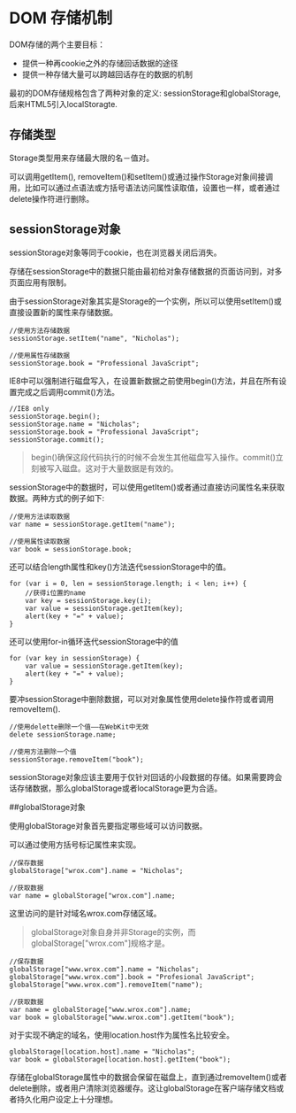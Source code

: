 # DOM 存储机制

DOM存储的两个主要目标：

- 提供一种再cookie之外的存储回话数据的途径
- 提供一种存储大量可以跨越回话存在的数据的机制

最初的DOM存储规格包含了两种对象的定义: sessionStorage和globalStorage, 后来HTML5引入localStoragte.

## 存储类型

Storage类型用来存储最大限的名－值对。

可以调用getItem(), removeItem()和setItem()或通过操作Storage对象间接调用，比如可以通过点语法或方括号语法访问属性读取值，设置也一样，或者通过delete操作符进行删除。

## sessionStorage对象

sessionStorage对象等同于cookie，也在浏览器关闭后消失。

存储在sessionStorage中的数据只能由最初给对象存储数据的页面访问到，对多页面应用有限制。

由于sessionStorage对象其实是Storage的一个实例，所以可以使用setItem()或直接设置新的属性来存储数据。

```
//使用方法存储数据
sessionStorage.setItem("name", "Nicholas");

//使用属性存储数据
sessionStorage.book = "Professional JavaScript";
```

IE8中可以强制进行磁盘写入，在设置新数据之前使用begin()方法，并且在所有设置完成之后调用commit()方法。

```
//IE8 only
sessionStorage.begin();
sessionStorage.name = "Nicholas";
sessionStorage.book = "Professional JavaScript";
sessionStorage.commit();
```
> begin()确保这段代码执行的时候不会发生其他磁盘写入操作。commit()立刻被写入磁盘。这对于大量数据是有效的。

sessionStorage中的数据时，可以使用getItem()或者通过直接访问属性名来获取数据。两种方式的例子如下:

```
//使用方法读取数据
var name = sessionStorage.getItem("name");

//使用属性读取数据
var book = sessionStorage.book;
```

还可以结合length属性和key()方法迭代sessionStorage中的值。

```
for (var i = 0, len = sessionStorage.length; i < len; i++) {
    //获得i位置的name
    var key = sessionStorage.key(i);
    var value = sessionStorage.getItem(key);
    alert(key + "=" + value);
}
```
还可以使用for-in循环迭代sessionStorage中的值

```
for (var key in sessionStorage) {
    var value = sessionStorage.getItem(key);
    alert(key + "=" + value);
}
```

要冲sessionStorage中删除数据，可以对对象属性使用delete操作符或者调用removeItem().

```
//使用delette删除一个值——在WebKit中无效
delete sessionStorage.name;

//使用方法删除一个值
sessionStorage.removeItem("book");
```

sessionStorage对象应该主要用于仅针对回话的小段数据的存储。如果需要跨会话存储数据，那么globalStorage或者localStorage更为合适。

##globalStorage对象

使用globalStorage对象首先要指定哪些域可以访问数据。

可以通过使用方括号标记属性来实现。

```
//保存数据
globalStorage["wrox.com"].name = "Nicholas";

//获取数据
var name = globalStorage["wrox.com"].name;
```

这里访问的是针对域名wrox.com存储区域。
> globalStorage对象自身并非Storage的实例，而globalStorage["wrox.com"]规格才是。

```
//保存数据
globalStorage["www.wrox.com"].name = "Nicholas";
globalStorage["www.wrox.com"].book = "Profesional JavaScript";
globalStorage["www.wrox.com"].removeItem("name");

//获取数据
var name = globalStorage["www.wrox.com"].name;
var book = globalStorage["www.wrox.com"].getItem("book");
```

对于实现不确定的域名，使用location.host作为属性名比较安全。

```
globalStorage[location.host].name = "Nicholas";
var book = globalStorage[location.host].getItem("book");
```

存储在globalStorage属性中的数据会保留在磁盘上，直到通过removeItem()或者delete删除，或者用户清除浏览器缓存。这让globalStorage在客户端存储文档或者持久化用户设定上十分理想。




